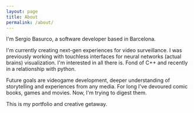 ```yaml
---
layout: page
title: About
permalink: /about/
---
```

[<i class="fa fa-linkedin-square fa-3x" aria-hidden="true"></i>](https://www.linkedin.com/in/sergiobasurco/) 
[<i class="fa fa-stack-overflow fa-3x" aria-hidden="true"></i>](http://stackoverflow.com/users/story/2628257)

I'm Sergio Basurco, a software developer based in Barcelona.

I'm currently creating next-gen experiences for video surveillance. I was previously working with touchless interfaces for neural networks (actual brains) visualization. I'm interested in all there is. Fond of C++ and recently in a relationship with python.

Future goals are videogame development, deeper understanding of storytelling and experiences from any media. For long I've devoured comic books, games and movies. Now, I'm trying to digest them.

This is my portfolio and creative getaway.

